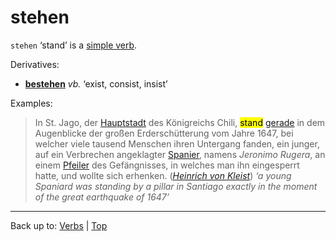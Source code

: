 # stehen

`stehen` ‘stand’ is a [simple verb](../../simpleVerbs.md).

Derivatives:
- **[bestehen](../../b/be/bestehen.md)** *vb.* ‘exist, consist, insist’

Examples:

> In St. Jago, der [Hauptstadt](../../../nouns/h/ha/Hauptstadt.md) des Königreichs Chili, <mark>stand</mark> [gerade](../../../adverbs/g/ge/gerade.md) in dem Augenblicke der großen Erderschütterung vom Jahre 1647, bei welcher viele tausend Menschen ihren Untergang fanden, ein junger, auf ein Verbrechen angeklagter [Spanier](../../../nouns/s/sp/Spanier.md), namens *Jeronimo Rugera*, an einem [Pfeiler](../../../nouns/p/pf/Pfeiler.md) des Gefängnisses, in welches man ihn eingesperrt hatte, und wollte sich erhenken. (*[Heinrich von Kleist](../../../texts/Kleist/DasErdbebenInChili.md)*) *‘a young Spaniard was standing by a pillar in Santiago exactly in the moment of the great earthquake of 1647’*

----

Back up to: [Verbs](../../index.md) | [Top](../../../index.md)
